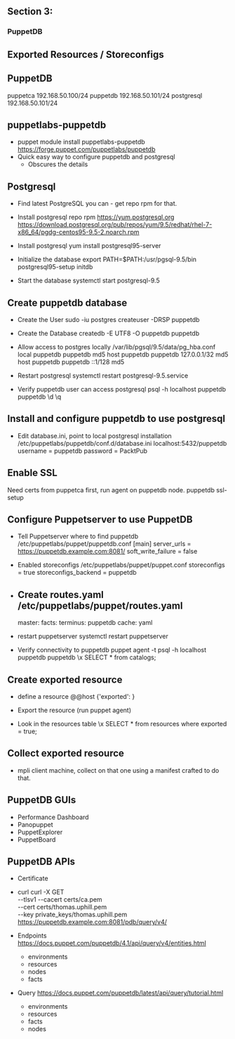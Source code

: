 ## Section 3:
### PuppetDB

## Exported Resources / Storeconfigs

## PuppetDB
  puppetca              192.168.50.100/24
  puppetdb              192.168.50.101/24
  postgresql            192.168.50.101/24

## puppetlabs-puppetdb 
 * puppet module install puppetlabs-puppetdb
   https://forge.puppet.com/puppetlabs/puppetdb
 * Quick easy way to configure puppetdb and postgresql
   - Obscures the details

## Postgresql
 * Find latest PostgreSQL you can - get repo rpm for that.

 * Install postgresql repo rpm
   https://yum.postgresql.org
   https://download.postgresql.org/pub/repos/yum/9.5/redhat/rhel-7-x86_64/pgdg-centos95-9.5-2.noarch.rpm

 * Install postgresql
   yum install postgresql95-server

 * Initialize the database
   export PATH=$PATH:/usr/pgsql-9.5/bin
   postgresql95-setup initdb

 * Start the database
   systemctl start postgresql-9.5

## Create puppetdb database
 * Create the User
   sudo -iu postgres
   createuser -DRSP puppetdb

 * Create the Database
   createdb -E UTF8 -O puppetdb puppetdb

 * Allow access to postgres locally
   /var/lib/pgsql/9.5/data/pg_hba.conf
   local puppetdb puppetdb    md5
   host  puppetdb puppetdb    127.0.0.1/32  md5
   host  puppetdb puppetdb    ::1/128       md5   

 * Restart postgresql
   systemctl restart postgresql-9.5.service

 * Verify puppetdb user can access postgresql
   psql -h localhost puppetdb puppetdb
   \d
   \q

## Install and configure puppetdb to use postgresql
 * Edit database.ini, point to local postgresql installation
   /etc/puppetlabs/puppetdb/conf.d/database.ini
   localhost:5432/puppetdb
   username = puppetdb
   password = PacktPub

## Enable SSL
   Need certs from puppetca first, run agent on puppetdb node.
   puppetdb ssl-setup

## Configure Puppetserver to use PuppetDB
 * Tell Puppetserver where to find puppetdb
   /etc/puppetlabs/puppet/puppetdb.conf
   [main]
     server_urls = https://puppetdb.example.com:8081/
     soft_write_failure = false

 * Enabled storeconfigs
   /etc/puppetlabs/puppet/puppet.conf
     storeconfigs = true
     storeconfigs_backend = puppetdb

 * Create routes.yaml
   /etc/puppetlabs/puppet/routes.yaml
     ---
     master:
       facts:
         terminus: puppetdb
         cache: yaml

  * restart puppetserver
    systemctl restart puppetserver
  
  * Verify connectivity to puppetdb
    puppet agent -t
    psql -h localhost puppetdb puppetdb
    \x
    SELECT * from catalogs; 

## Create exported resource
  * define a resource
   @@host {'exported':
   }
  
  * Export the resource (run puppet agent)

  * Look in the resources table
    \x
    SELECT * from resources where exported = true;

## Collect exported resource
  * mpli client machine, collect on that one using a manifest crafted to do that.

## PuppetDB GUIs
  * Performance Dashboard
  * Panopuppet
  * PuppetExplorer
  * PuppetBoard
  
## PuppetDB APIs
  * Certificate
  * curl
    curl -X GET \
      --tlsv1 --cacert certs/ca.pem \
      --cert certs/thomas.uphill.pem \
      --key private_keys/thomas.uphill.pem \
      https://puppetdb.example.com:8081/pdb/query/v4/

  * Endpoints https://docs.puppet.com/puppetdb/4.1/api/query/v4/entities.html
    - environments
    - resources
    - nodes
    - facts
  * Query https://docs.puppet.com/puppetdb/latest/api/query/tutorial.html
    - environments
    - resources
    - facts
    - nodes


